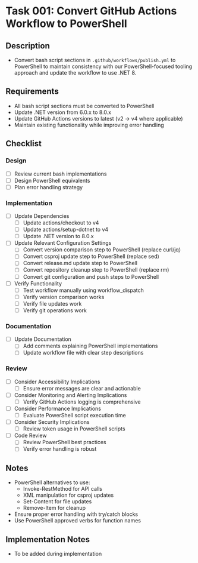 # Task 001: Convert GitHub Actions Workflow to PowerShell

## Description

- Convert bash script sections in `.github/workflows/publish.yml` to PowerShell to maintain consistency with our PowerShell-focused tooling approach and update the workflow to use .NET 8.

## Requirements

- All bash script sections must be converted to PowerShell
- Update .NET version from 6.0.x to 8.0.x
- Update GitHub Actions versions to latest (v2 -> v4 where applicable)
- Maintain existing functionality while improving error handling

## Checklist

### Design
- [ ] Review current bash implementations
- [ ] Design PowerShell equivalents
- [ ] Plan error handling strategy

### Implementation
- [ ] Update Dependencies
  - [ ] Update actions/checkout to v4
  - [ ] Update actions/setup-dotnet to v4
  - [ ] Update .NET version to 8.0.x
- [ ] Update Relevant Configuration Settings
  - [ ] Convert version comparison step to PowerShell (replace curl/jq)
  - [ ] Convert csproj update step to PowerShell (replace sed)
  - [ ] Convert release.md update step to PowerShell
  - [ ] Convert repository cleanup step to PowerShell (replace rm)
  - [ ] Convert git configuration and push steps to PowerShell
- [ ] Verify Functionality
  - [ ] Test workflow manually using workflow_dispatch
  - [ ] Verify version comparison works
  - [ ] Verify file updates work
  - [ ] Verify git operations work

### Documentation
- [ ] Update Documentation
  - [ ] Add comments explaining PowerShell implementations
  - [ ] Update workflow file with clear step descriptions

### Review
- [ ] Consider Accessibility Implications
  - [ ] Ensure error messages are clear and actionable
- [ ] Consider Monitoring and Alerting Implications
  - [ ] Verify GitHub Actions logging is comprehensive
- [ ] Consider Performance Implications
  - [ ] Evaluate PowerShell script execution time
- [ ] Consider Security Implications
  - [ ] Review token usage in PowerShell scripts
- [ ] Code Review
  - [ ] Review PowerShell best practices
  - [ ] Verify error handling is robust

## Notes

- PowerShell alternatives to use:
  - Invoke-RestMethod for API calls
  - XML manipulation for csproj updates
  - Set-Content for file updates
  - Remove-Item for cleanup
- Ensure proper error handling with try/catch blocks
- Use PowerShell approved verbs for function names

## Implementation Notes

- To be added during implementation
